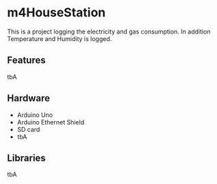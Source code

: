 m4HouseStation
==============

This is a project logging the electricity and gas consumption. In addition Temperature and Humidity is logged.

Features
--------
tbA


Hardware
--------
- Arduino Uno
- Arduino Ethernet Shield
- SD card
- tbA

Libraries
---------
tbA
